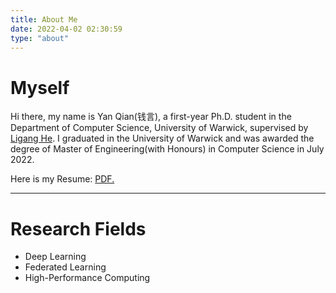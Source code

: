 ```yaml
---
title: About Me
date: 2022-04-02 02:30:59
type: "about"
---
```


# Myself

Hi there, my name is Yan Qian(钱言), a first-year Ph.D. student in the Department of Computer Science, University of Warwick, supervised by [Ligang He](https://warwick.ac.uk/fac/sci/dcs/people/ligang_he/). I graduated in the University of Warwick and was awarded the degree of Master of Engineering(with Honours) in Computer Science in July 2022.

Here is my Resume: 
<a href="../files/Resume.pdf" target="_blank">PDF.</a>

---

# Research Fields

- Deep Learning
- Federated Learning
- High-Performance Computing